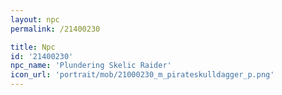 ```yaml
---
layout: npc
permalink: /21400230

title: Npc
id: '21400230'
npc_name: 'Plundering Skelic Raider'
icon_url: 'portrait/mob/21000230_m_pirateskulldagger_p.png'
---
```

